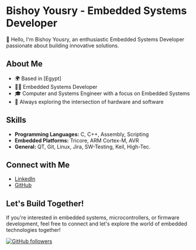 # Bishoy Yousry - Embedded Systems Developer

👋 Hello, I'm Bishoy Yousry, an enthusiastic Embedded Systems Developer passionate about building innovative solutions.

## About Me

- 🌍 Based in [Egypt]
- 👨‍💻 Embedded Systems Developer
- 🎓 Computer and Systems Engineer with a focus on Embedded Systems
- 🚀 Always exploring the intersection of hardware and software

## Skills

- **Programming Languages:** C, C++, Assembly, Scripting
- **Embedded Platforms:** Tricore, ARM Cortex-M, AVR
- **General:** QT, Git, Linux, Jira, SW-Testing, Keil, High-Tec.


## Connect with Me

- [LinkedIn](https://www.linkedin.com/in/bishoyyousry/)
- [GitHub](https://github.com/BishoyYousry)

## Let's Build Together!

If you're interested in embedded systems, microcontrollers, or firmware development, feel free to connect and let's explore the world of embedded technologies together!

[![GitHub followers](https://img.shields.io/github/followers/YourGitHubUsername?style=social)](https://github.com/YourGitHubUsername)
